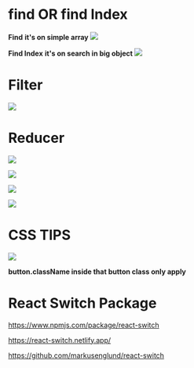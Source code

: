 # find OR find Index

**Find**
**it's on simple array**
![](https://i.imgur.com/xUiHhaG.png)


**Find Index**
**it's on search in big object**
![](https://i.imgur.com/Qi4bFWP.png)


# Filter

![](https://i.imgur.com/zmZpnGV.png)


# Reducer

![](https://i.imgur.com/rtXCNGp.png)


![](https://i.imgur.com/ptnQhJM.png)

![](https://i.imgur.com/8gMuNcS.png)


![](https://i.imgur.com/gtpcfKE.png)


# CSS TIPS

![](https://i.imgur.com/4uCbcQo.png)


**button.className inside that button class only apply**

# React Switch Package

https://www.npmjs.com/package/react-switch

https://react-switch.netlify.app/

https://github.com/markusenglund/react-switch